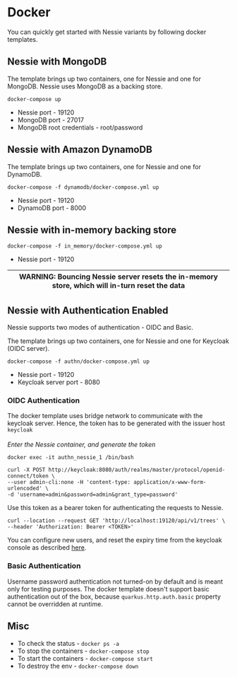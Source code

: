 # Docker

You can quickly get started with Nessie variants by following docker templates.

## Nessie with MongoDB
The template brings up two containers, one for Nessie and one for MongoDB. Nessie uses MongoDB as a backing store.
```
docker-compose up
```
- Nessie port - 19120
- MongoDB port - 27017
- MongoDB root credentials - root/password

## Nessie with Amazon DynamoDB
The template brings up two containers, one for Nessie and one for DynamoDB.
```
docker-compose -f dynamodb/docker-compose.yml up
```
- Nessie port - 19120
- DynamoDB port - 8000

## Nessie with in-memory backing store

```
docker-compose -f in_memory/docker-compose.yml up
```
- Nessie port - 19120

| WARNING: Bouncing Nessie server resets the in-memory store, which will in-turn reset the data|
| --- |

## Nessie with Authentication Enabled
Nessie supports two modes of authentication - OIDC and Basic.

The template brings up two containers, one for Nessie and one for Keycloak (OIDC server).
```
docker-compose -f authn/docker-compose.yml up
```
- Nessie port - 19120
- Keycloak server port - 8080

### OIDC Authentication

The docker template uses bridge network to communicate with the keycloak server. Hence, the token has to be generated with the issuer host `keycloak` <br><br>
_Enter the Nessie container, and generate the token_
```
docker exec -it authn_nessie_1 /bin/bash
```
```
curl -X POST http://keycloak:8080/auth/realms/master/protocol/openid-connect/token \
--user admin-cli:none -H 'content-type: application/x-www-form-urlencoded' \
-d 'username=admin&password=admin&grant_type=password'
```
Use this token as a bearer token for authenticating the requests to Nessie.
```
curl --location --request GET 'http://localhost:19120/api/v1/trees' \
--header 'Authorization: Bearer <TOKEN>'
```
You can configure new users, and reset the expiry time from the keycloak console as described [here](../servers/quarkus-server#readme).

### Basic Authentication

Username password authentication not turned-on by default and is meant only for testing purposes.
The docker template doesn't support basic authentication out of the box, because `quarkus.http.auth.basic` property cannot be overridden at runtime.


## Misc
- To check the status - `docker ps -a`
- To stop the containers - `docker-compose stop`
- To start the containers - `docker-compose start`
- To destroy the env - `docker-compose down`